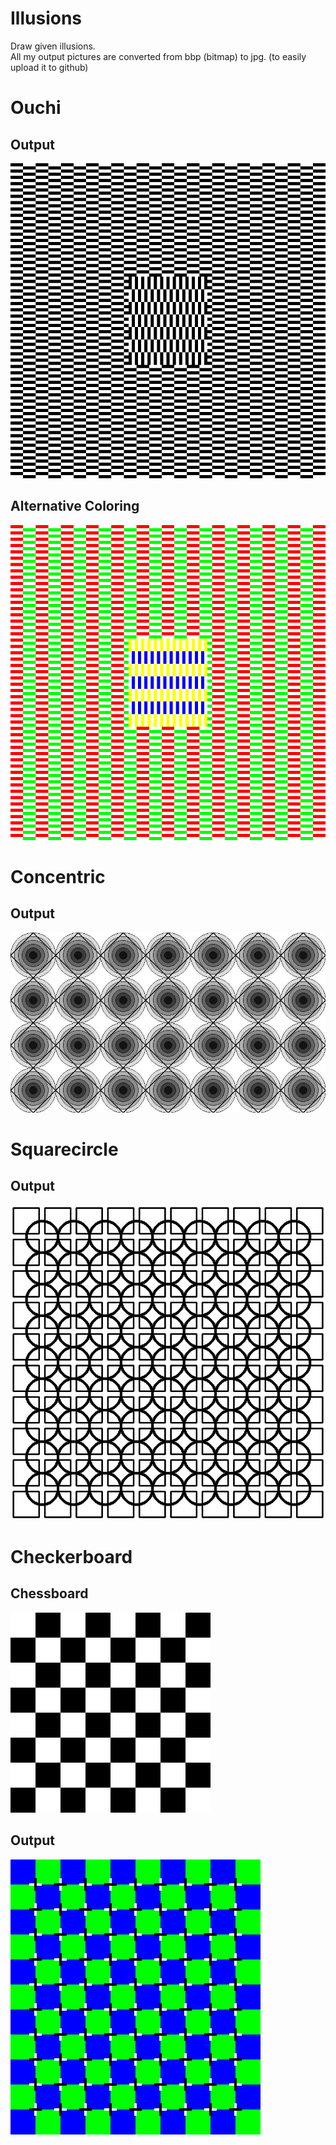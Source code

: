 # Illusions
Draw given illusions.  
All my output pictures are converted from bbp (bitmap) to jpg. (to easily upload it to github)

# Ouchi
## Output 
![Output Ouchi](./ouchi.jpg)
## Alternative Coloring
![Alternative Ouchi](./alt-ouchi.jpg)
# Concentric
## Output
![Output Concentric](./concentric.jpg)
# Squarecircle
## Output
![Output Squarecircle](./squarecircle.jpg)
# Checkerboard 
## Chessboard
![Output Chessboard](./chessboard.jpg)
## Output
![Output Checkerboard](./checkerboard.jpg)